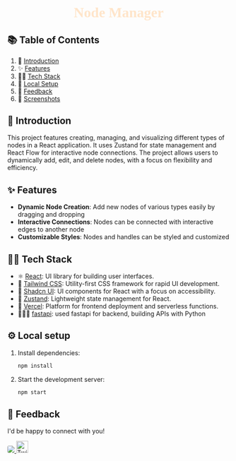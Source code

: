 
<div align="center">
  <h2 style="font-family: 'Georgia', serif; font-weight: bold; font-size: 2rem; color: #FFE5CA;" align="center">Node Manager</h2>
</div>


## 📚 Table of Contents

1. 🤖 [Introduction](#-introduction)
1. ✨ [Features](#-features)
2. 🧑‍💻 [Tech Stack](#-tech-stack)
3. 🔧 [Local Setup](#-local-setup)
7. 📄 [Feedback](#-feedback)
8. 📸 [Screenshots](#-screenshots)

<!-- 4. [📝 Contributing](#-contributing) -->
<!-- 5. [📄 License](#-license) -->
<!-- 6. [📬 Contact](#-contact) -->

## 🤖 Introduction

This project features creating, managing, and visualizing different types of nodes in a React application. It uses Zustand for state management and React Flow for interactive node connections. The project allows users to dynamically add, edit, and delete nodes, with a focus on flexibility and efficiency.

## ✨ Features

- **Dynamic Node Creation**: Add new nodes of various types easily by dragging and dropping
- **Interactive Connections**: Nodes can be connected with interactive edges to another node
- **Customizable Styles**: Nodes and handles can be styled and customized


## 🧑‍💻 Tech Stack

- ⚛️ [React](https://reactjs.org/): UI library for building user interfaces.
- 💨 [Tailwind CSS](https://tailwindcss.com/): Utility-first CSS framework for rapid UI development.
- 💎 [Shadcn UI](https://shadcn.dev/): UI components for React with a focus on accessibility.
- 🐻 [Zustand](https://zustand-demo.pmnd.rs/): Lightweight state management for React.
- 🚀 [Vercel](https://vercel.com/): Platform for frontend deployment and serverless functions.
- 🏃‍♂️‍➡️ [fastapi](https://fastapi.tiangolo.com/): used fastapi for backend, building APIs with Python




## ⚙️ Local setup

1. Install dependencies:
    ```bash
    npm install
    ```

2. Start the development server:
    ```bash
    npm start
    ```



## ****📄 Feedback****

I'd be happy to connect with you! <br>

<a href="https://www.linkedin.com/in/vinod-mane-a74817220/" target="_blank">
  <img style="border-radius: 3px;" src="https://img.shields.io/badge/linkedin-%230077B5.svg?style=for-the-badge&logo=linkedin&logoColor=white"  target="_blank">
</a> 
<a href="https://x.com/VinodMane21" target="_blank">
  <img height="27" src="https://img.shields.io/twitter/follow/VinodMane21?logoSize=100" alt="Twitter Badge" />
</a>

